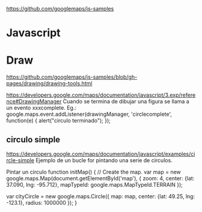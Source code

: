 https://github.com/googlemaps/js-samples


# Javascript
<script src="https://maps.googleapis.com/maps/api/js?key=YOUR_API_KEY&callback=initMap" async defer></script>

# Draw
https://github.com/googlemaps/js-samples/blob/gh-pages/drawing/drawing-tools.html


https://developers.google.com/maps/documentation/javascript/3.exp/reference#DrawingManager
Cuando se termina de dibujar una figura se llama a un evento xxxcomplete.
Eg.:
google.maps.event.addListener(drawingManager, 'circlecomplete', function(e) {
   alert("circulo terminado");
});


## circulo simple
https://developers.google.com/maps/documentation/javascript/examples/circle-simple
Ejemplo de un bucle for pintando una serie de circulos.


Pintar un circulo
function initMap() {
  // Create the map.
  var map = new google.maps.Map(document.getElementById('map'), {
    zoom: 4,
    center: {lat: 37.090, lng: -95.712},
    mapTypeId: google.maps.MapTypeId.TERRAIN
  });

  var cityCircle = new google.maps.Circle({
    map: map,
    center: {lat: 49.25, lng: -123.1},
    radius: 1000000
  });
}


